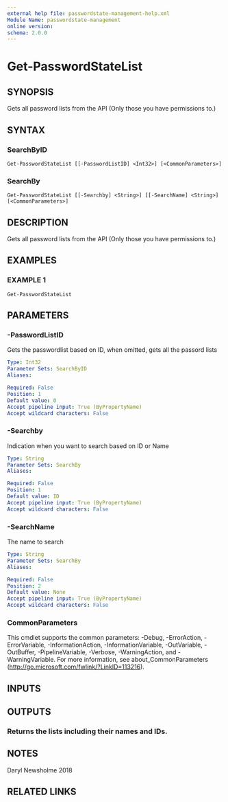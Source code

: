 ```yaml
---
external help file: passwordstate-management-help.xml
Module Name: passwordstate-management
online version:
schema: 2.0.0
---
```


# Get-PasswordStateList

## SYNOPSIS
Gets all password lists from the API (Only those you have permissions to.)

## SYNTAX

### SearchByID
```
Get-PasswordStateList [[-PasswordListID] <Int32>] [<CommonParameters>]
```

### SearchBy
```
Get-PasswordStateList [[-Searchby] <String>] [[-SearchName] <String>] [<CommonParameters>]
```

## DESCRIPTION
Gets all password lists from the API (Only those you have permissions to.)

## EXAMPLES

### EXAMPLE 1
```
Get-PasswordStateList
```

## PARAMETERS

### -PasswordListID
Gets the passwordlist based on ID, when omitted, gets all the passord lists

```yaml
Type: Int32
Parameter Sets: SearchByID
Aliases:

Required: False
Position: 1
Default value: 0
Accept pipeline input: True (ByPropertyName)
Accept wildcard characters: False
```

### -Searchby
Indication when you want to search based on ID or Name

```yaml
Type: String
Parameter Sets: SearchBy
Aliases:

Required: False
Position: 1
Default value: ID
Accept pipeline input: True (ByPropertyName)
Accept wildcard characters: False
```

### -SearchName
The name to search

```yaml
Type: String
Parameter Sets: SearchBy
Aliases:

Required: False
Position: 2
Default value: None
Accept pipeline input: True (ByPropertyName)
Accept wildcard characters: False
```

### CommonParameters
This cmdlet supports the common parameters: -Debug, -ErrorAction, -ErrorVariable, -InformationAction, -InformationVariable, -OutVariable, -OutBuffer, -PipelineVariable, -Verbose, -WarningAction, and -WarningVariable.
For more information, see about_CommonParameters (http://go.microsoft.com/fwlink/?LinkID=113216).

## INPUTS

## OUTPUTS

### Returns the lists including their names and IDs.
## NOTES
Daryl Newsholme 2018

## RELATED LINKS
